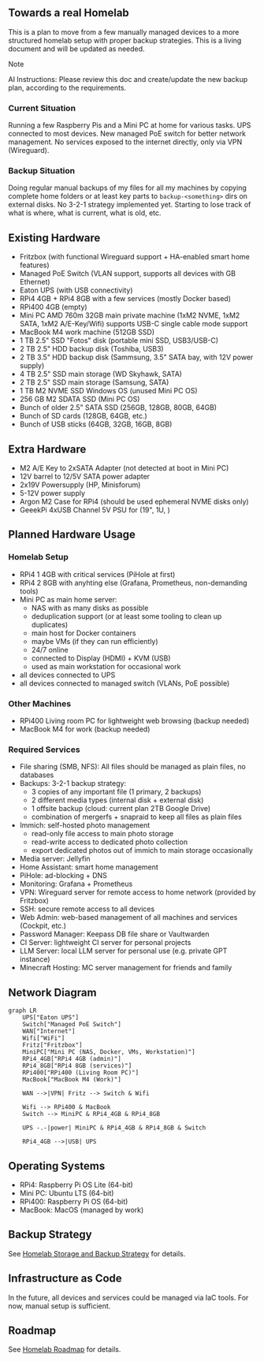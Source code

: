 ## Towards a real Homelab
This is a plan to move from a few manually managed devices to a more structured homelab setup with proper backup strategies. This is a living document and will be updated as needed.

> [!Note]
> AI Instructions: Please review this doc and create/update the new backup plan, according to the requirements.

### Current Situation
Running a few Raspberry Pis and a Mini PC at home for various tasks.
UPS connected to most devices. New managed PoE switch for better network management.
No services exposed to the internet directly, only via VPN (Wireguard).

### Backup Situation
Doing regular manual backups of my files for all my machines by copying complete home folders or at least key parts to `backup-<something>` dirs on external disks. No 3-2-1 strategy implemented yet.
Starting to lose track of what is where, what is current, what is old, etc.

## Existing Hardware
- Fritzbox (with functional Wireguard support + HA-enabled smart home features)
- Managed PoE Switch (VLAN support, supports all devices with GB Ethernet)
- Eaton UPS (with USB connectivity)
- RPi4 4GB + RPi4 8GB with a few services (mostly Docker based)
- RPi400 4GB (empty)
- Mini PC AMD 760m 32GB main private machine (1xM2 NVME, 1xM2 SATA, 1xM2 A/E-Key/Wifi)
  supports USB-C single cable mode support
- MacBook M4 work machine (512GB SSD)
- 1 TB 2.5" SSD "Fotos" disk (portable mini SSD, USB3/USB-C)
- 2 TB 2.5" HDD backup disk (Toshiba, USB3)
- 2 TB 3.5" HDD backup disk (Sammsung, 3.5" SATA bay, with 12V power supply)
- 4 TB 2.5" SSD main storage (WD Skyhawk, SATA)
- 2 TB 2.5" SSD main storage (Samsung, SATA)
- 1 TB M2 NVME SSD Windows OS (unused Mini PC OS)
- 256 GB M2 SDATA SSD (Mini PC OS)
- Bunch of older 2.5" SATA SSD (256GB, 128GB, 80GB, 64GB)
- Bunch of SD cards (128GB, 64GB, etc.)
- Bunch of USB sticks (64GB, 32GB, 16GB, 8GB)

## Extra Hardware
- M2 A/E Key to 2xSATA Adapter (not detected at boot in Mini PC)
- 12V barrel to 12/5V SATA power adapter
- 2x19V Powersupply (HP, Minisforum)
- 5-12V power supply
- Argon M2 Case for RPi4 (should be used ephemeral NVME disks only)
- GeeekPi 4xUSB Channel 5V PSU for (19", 1U, )

## Planned Hardware Usage
### Homelab Setup
- RPi4 1 4GB with critical services (PiHole at first)
- RPi4 2 8GB with anyhting else (Grafana, Prometheus, non-demanding tools)
- Mini PC as main home server:
  - NAS with as many disks as possible
  - deduplication support (or at least some tooling to clean up duplicates)
  - main host for Docker containers
  - maybe VMs (if they can run efficiently)
  - 24/7 online
  - connected to Display (HDMI) + KVM (USB)
  - used as main workstation for occasional work
- all devices connected to UPS
- all devices connected to managed switch (VLANs, PoE possible)

### Other Machines
- RPi400 Living room PC for lightweight web browsing (backup needed)
- MacBook M4 for work (backup needed)

### Required Services
- File sharing (SMB, NFS): All files should be managed as plain files, no databases
- Backups: 3-2-1 backup strategy:
  - 3 copies of any important file (1 primary, 2 backups)
  - 2 different media types (internal disk + external disk)
  - 1 offsite backup (cloud: current plan 2TB Google Drive)
  - combination of mergerfs + snapraid to keep all files as plain files
- Immich: self-hosted photo management
  - read-only file access to main photo storage
  - read-write access to dedicated photo collection
  - export dedicated photos out of immich to main storage occasionally
- Media server: Jellyfin
- Home Assistant: smart home management
- PiHole: ad-blocking + DNS
- Monitoring: Grafana + Prometheus
- VPN: Wireguard server for remote access to home network (provided by Fritzbox)
- SSH: secure remote access to all devices
- Web Admin: web-based management of all machines and services (Cockpit, etc.)
- Password Manager: Keepass DB file share or Vaultwarden
- CI Server: lightweight CI server for personal projects
- LLM Server: local LLM server for personal use (e.g. private GPT instance)
- Minecraft Hosting: MC server management for friends and family

## Network Diagram

```mermaid
graph LR
    UPS["Eaton UPS"]
    Switch["Managed PoE Switch"]
    WAN["Internet"]
    Wifi["WiFi"]
    Fritz["Fritzbox"]
    MiniPC["Mini PC (NAS, Docker, VMs, Workstation)"]
    RPi4_4GB["RPi4 4GB (admin)"]
    RPi4_8GB["RPi4 8GB (services)"]
    RPi400["RPi400 (Living Room PC)"]
    MacBook["MacBook M4 (Work)"]

    WAN -->|VPN| Fritz --> Switch & Wifi

    Wifi --> RPi400 & MacBook
    Switch --> MiniPC & RPi4_4GB & RPi4_8GB

    UPS -.-|power| MiniPC & RPi4_4GB & RPi4_8GB & Switch

    RPi4_4GB -->|USB| UPS
```

## Operating Systems
- RPi4: Raspberry Pi OS Lite (64-bit)
- Mini PC: Ubuntu LTS (64-bit)
- RPi400: Raspberry Pi OS (64-bit)
- MacBook: MacOS (managed by work)

## Backup Strategy
See [Homelab Storage and Backup Strategy](Storage.md) for details.

## Infrastructure as Code
In the future, all devices and services could be managed via IaC tools.
For now, manual setup is sufficient.

## Roadmap
See [Homelab Roadmap](Roadmap.md) for details.